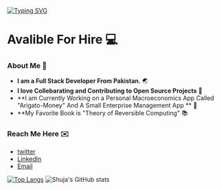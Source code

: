 [![Typing SVG](https://readme-typing-svg.herokuapp.com?font=Futura&color=F7630C&size=35&width=500&lines=Hello+World!+👋;I+am+Syed+Shuja+Hussain;Nice+to+meet+you...; )](https://git.io/typing-svg)

<!--
**shuja-shah/shuja-shah** is a ✨ _special_ ✨ repository because its `README.md` (this file) appears on your GitHub profile.

Here are some ideas to get you started:

- 🔭 I’m currently working on ...
- 🌱 I’m currently learning ...
- 👯 I’m looking to collaborate on ...
- 🤔 I’m looking for help with ...
- 💬 Ask me about ...
- 📫 How to reach me: ...
- 😄 Pronouns: ...
- ⚡ Fun fact: ...
-->

# Avalible For Hire :computer:

### About Me :gem:

- **I am a Full Stack Developer From Pakistan.** :earth_asia:
- **I love Collebarating and Contributing to Open Source Projects** 👯
- **I am Currently Working on a Personal Macroeconomics App Called "Arigato-Money" And A Small Enterprise Management App ** :gem:
- **My Favorite Book is "Theory of Reversible Computing" :books:


### Reach Me Here :envelope:

- [twitter](https://www.twitter.com/SyedShujaHussa3)
- [LinkedIn](https://www.linkedin/in/syedshujahussa)
- [Email](shujashah786@gmail.com)

[![Top Langs](https://github-readme-stats.vercel.app/api/top-langs/?username=shuja-shah&layout=compact&show_icons=true&theme=synthwave)](https://github.com/anuraghazra/github-readme-stats)  ![Shuja's GitHub stats](https://github-readme-stats.vercel.app/api?username=shuja-shah&show_icons=true&theme=synthwave)
